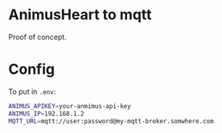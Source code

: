 # AnimusHeart to mqtt
Proof of concept.

# Config
To put in `.env`:
```bash
ANIMUS_APIKEY=your-anmimus-api-key
ANIMUS_IP=192.168.1.2
MQTT_URL=mqtt://user:password@my-mqtt-broker.somwhere.com
```

